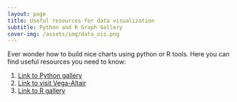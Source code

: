 ```yaml
---
layout: page
title: Useful resources for data visualization
subtitle: Python and R Graph Gallery
cover-img: /assets/img/data_vis.png
---
```


Ever wonder how to build nice charts using python or R tools. Here you can find useful resources you need to know: 
1. [Link to Python gallery](https://python-graph-gallery.com/)
2. [Link to visit Vega-Altair](https://r-graph-gallery.com/)
3. [Link to R gallery](https://r-graph-gallery.com/)
